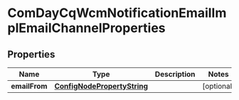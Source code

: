 
# ComDayCqWcmNotificationEmailImplEmailChannelProperties

## Properties
Name | Type | Description | Notes
------------ | ------------- | ------------- | -------------
**emailFrom** | [**ConfigNodePropertyString**](ConfigNodePropertyString.md) |  |  [optional]



